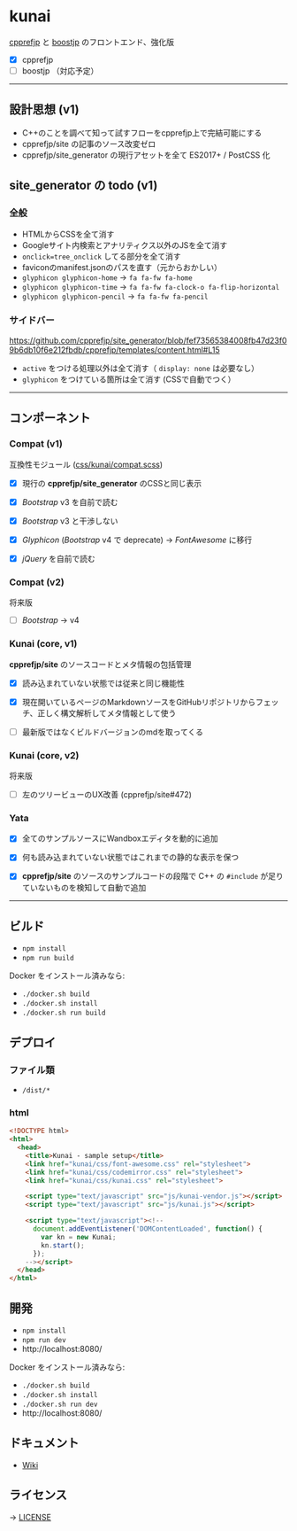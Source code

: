 # kunai

[cpprefjp](https://cpprefjp.github.io/) と [boostjp](https://boostjp.github.io/) のフロントエンド、強化版

- [x] cpprefjp
- [ ] boostjp （対応予定）

---


## 設計思想 (v1)

- C++のことを調べて知って試すフローをcpprefjp上で完結可能にする
- cpprefjp/site の記事のソース改変ゼロ
- cpprefjp/site_generator の現行アセットを全て ES2017+ / PostCSS 化


## site_generator の todo (v1)

### 全般
- HTMLからCSSを全て消す
- Googleサイト内検索とアナリティクス以外のJSを全て消す
- `onclick=tree_onclick` してる部分を全て消す
- faviconのmanifest.jsonのパスを直す（元からおかしい）
- `glyphicon glyphicon-home` -> `fa fa-fw fa-home`
- `glyphicon glyphicon-time` -> `fa fa-fw fa-clock-o fa-flip-horizontal`
- `glyphicon glyphicon-pencil` -> `fa fa-fw fa-pencil`


### サイドバー

https://github.com/cpprefjp/site_generator/blob/fef73565384008fb47d23f09b6db10f6e212fbdb/cpprefjp/templates/content.html#L15

- `active` をつける処理以外は全て消す（ `display: none` は必要なし）
- `glyphicon` をつけている箇所は全て消す (CSSで自動でつく）


---


## コンポーネント

### Compat (v1)

互換性モジュール ([css/kunai/compat.scss](css/kunai/compat.scss))

- [x] 現行の __cpprefjp/site_generator__ のCSSと同じ表示
- [x] *Bootstrap* v3 を自前で読む
- [x] *Bootstrap* v3 と干渉しない
- [x] *Glyphicon* (*Bootstrap* v4 で deprecate) -> *FontAwesome* に移行
- [x] *jQuery* を自前で読む


### Compat (v2)

将来版

- [ ] *Bootstrap* -> v4


### Kunai (core, v1)

__cpprefjp/site__ のソースコードとメタ情報の包括管理

- [x] 読み込まれていない状態では従来と同じ機能性
- [x] 現在開いているページのMarkdownソースをGitHubリポジトリからフェッチ、正しく構文解析してメタ情報として使う
- [ ] 最新版ではなくビルドバージョンのmdを取ってくる


### Kunai (core, v2)

将来版

- [ ] 左のツリービューのUX改善 (cpprefjp/site#472)


### Yata

- [x] 全てのサンプルソースにWandboxエディタを動的に追加
- [x] 何も読み込まれていない状態ではこれまでの静的な表示を保つ
- [x] __cpprefjp/site__ のソースのサンプルコードの段階で C++ の `#include` が足りていないものを検知して自動で追加


---


## ビルド

- `npm install`
- `npm run build`

Docker をインストール済みなら:

- `./docker.sh build`
- `./docker.sh install`
- `./docker.sh run build`

## デプロイ

### ファイル類

- `/dist/*`

### html

```html
<!DOCTYPE html>
<html>
  <head>
    <title>Kunai - sample setup</title>
    <link href="kunai/css/font-awesome.css" rel="stylesheet">
    <link href="kunai/css/codemirror.css" rel="stylesheet">
    <link href="kunai/css/kunai.css" rel="stylesheet">

    <script type="text/javascript" src="js/kunai-vendor.js"></script>
    <script type="text/javascript" src="js/kunai.js"></script>

    <script type="text/javascript"><!--
      document.addEventListener('DOMContentLoaded', function() {
        var kn = new Kunai;
        kn.start();
      });
    --></script>
  </head>
</html>
```

## 開発

- `npm install`
- `npm run dev`
- http://localhost:8080/

Docker をインストール済みなら:

- `./docker.sh build`
- `./docker.sh install`
- `./docker.sh run dev`
- http://localhost:8080/

## ドキュメント

- [Wiki](https://github.com/cpprefjp/kunai/wiki)

## ライセンス

→ [LICENSE](LICENSE)


